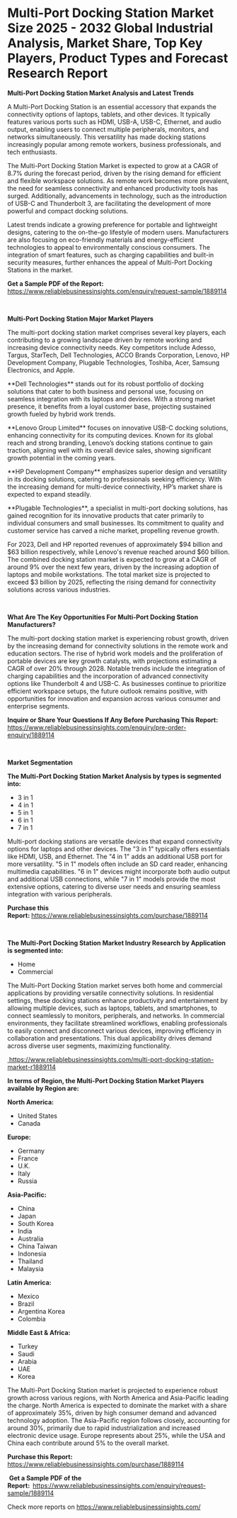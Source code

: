 <p><h1>Multi-Port Docking Station Market Size 2025 - 2032 Global Industrial Analysis, Market Share, Top Key Players, Product Types and Forecast Research Report</h1></p><p><strong>Multi-Port Docking Station Market Analysis and Latest Trends</strong></p>
<p><p>A Multi-Port Docking Station is an essential accessory that expands the connectivity options of laptops, tablets, and other devices. It typically features various ports such as HDMI, USB-A, USB-C, Ethernet, and audio output, enabling users to connect multiple peripherals, monitors, and networks simultaneously. This versatility has made docking stations increasingly popular among remote workers, business professionals, and tech enthusiasts.</p><p>The Multi-Port Docking Station Market is expected to grow at a CAGR of 8.7% during the forecast period, driven by the rising demand for efficient and flexible workspace solutions. As remote work becomes more prevalent, the need for seamless connectivity and enhanced productivity tools has surged. Additionally, advancements in technology, such as the introduction of USB-C and Thunderbolt 3, are facilitating the development of more powerful and compact docking solutions.</p><p>Latest trends indicate a growing preference for portable and lightweight designs, catering to the on-the-go lifestyle of modern users. Manufacturers are also focusing on eco-friendly materials and energy-efficient technologies to appeal to environmentally conscious consumers. The integration of smart features, such as charging capabilities and built-in security measures, further enhances the appeal of Multi-Port Docking Stations in the market.</p></p>
<p><strong>Get a Sample PDF of the Report:&nbsp;</strong> <a href="https://www.reliablebusinessinsights.com/enquiry/request-sample/1889114?utm_campaign=2752&utm_medium=2&utm_source=Github&utm_content=ia&utm_term=28032025&utm_id=multi-port-docking-station">https://www.reliablebusinessinsights.com/enquiry/request-sample/1889114</a></p>
<p>&nbsp;</p>
<p><strong>Multi-Port Docking Station Major Market Players</strong></p>
<p><p>The multi-port docking station market comprises several key players, each contributing to a growing landscape driven by remote working and increasing device connectivity needs. Key competitors include Adesso, Targus, StarTech, Dell Technologies, ACCO Brands Corporation, Lenovo, HP Development Company, Plugable Technologies, Toshiba, Acer, Samsung Electronics, and Apple.</p><p>**Dell Technologies** stands out for its robust portfolio of docking solutions that cater to both business and personal use, focusing on seamless integration with its laptops and devices. With a strong market presence, it benefits from a loyal customer base, projecting sustained growth fueled by hybrid work trends.</p><p>**Lenovo Group Limited** focuses on innovative USB-C docking solutions, enhancing connectivity for its computing devices. Known for its global reach and strong branding, Lenovo’s docking stations continue to gain traction, aligning well with its overall device sales, showing significant growth potential in the coming years.</p><p>**HP Development Company** emphasizes superior design and versatility in its docking solutions, catering to professionals seeking efficiency. With the increasing demand for multi-device connectivity, HP’s market share is expected to expand steadily.</p><p>**Plugable Technologies**, a specialist in multi-port docking solutions, has gained recognition for its innovative products that cater primarily to individual consumers and small businesses. Its commitment to quality and customer service has carved a niche market, propelling revenue growth.</p><p>For 2023, Dell and HP reported revenues of approximately $94 billion and $63 billion respectively, while Lenovo's revenue reached around $60 billion. The combined docking station market is expected to grow at a CAGR of around 9% over the next few years, driven by the increasing adoption of laptops and mobile workstations. The total market size is projected to exceed $3 billion by 2025, reflecting the rising demand for connectivity solutions across various industries.</p></p>
<p>&nbsp;</p>
<p><strong>What Are The Key Opportunities For Multi-Port Docking Station Manufacturers?</strong></p>
<p><p>The multi-port docking station market is experiencing robust growth, driven by the increasing demand for connectivity solutions in the remote work and education sectors. The rise of hybrid work models and the proliferation of portable devices are key growth catalysts, with projections estimating a CAGR of over 20% through 2028. Notable trends include the integration of charging capabilities and the incorporation of advanced connectivity options like Thunderbolt 4 and USB-C. As businesses continue to prioritize efficient workspace setups, the future outlook remains positive, with opportunities for innovation and expansion across various consumer and enterprise segments.</p></p>
<p><strong>Inquire or Share Your Questions If Any Before Purchasing This Report:</strong> <a href="https://www.reliablebusinessinsights.com/enquiry/pre-order-enquiry/1889114?utm_campaign=2752&utm_medium=2&utm_source=Github&utm_content=ia&utm_term=28032025&utm_id=multi-port-docking-station">https://www.reliablebusinessinsights.com/enquiry/pre-order-enquiry/1889114</a></p>
<p>&nbsp;</p>
<p><strong>Market Segmentation</strong></p>
<p><strong>The Multi-Port Docking Station Market Analysis by types is segmented into:</strong></p>
<p><ul><li>3 in 1</li><li>4 in 1</li><li>5 in 1</li><li>6 in 1</li><li>7 in 1</li></ul></p>
<p><p>Multi-port docking stations are versatile devices that expand connectivity options for laptops and other devices. The "3 in 1" typically offers essentials like HDMI, USB, and Ethernet. The "4 in 1" adds an additional USB port for more versatility. "5 in 1" models often include an SD card reader, enhancing multimedia capabilities. "6 in 1" devices might incorporate both audio output and additional USB connections, while "7 in 1" models provide the most extensive options, catering to diverse user needs and ensuring seamless integration with various peripherals.</p></p>
<p><strong>Purchase this Report:&nbsp;</strong><a href="https://www.reliablebusinessinsights.com/purchase/1889114?utm_campaign=2752&utm_medium=2&utm_source=Github&utm_content=ia&utm_term=28032025&utm_id=multi-port-docking-station">https://www.reliablebusinessinsights.com/purchase/1889114</a></p>
<p>&nbsp;</p>
<p><strong>The Multi-Port Docking Station Market Industry Research by Application is segmented into:</strong></p>
<p><ul><li>Home</li><li>Commercial</li></ul></p>
<p><p>The Multi-Port Docking Station market serves both home and commercial applications by providing versatile connectivity solutions. In residential settings, these docking stations enhance productivity and entertainment by allowing multiple devices, such as laptops, tablets, and smartphones, to connect seamlessly to monitors, peripherals, and networks. In commercial environments, they facilitate streamlined workflows, enabling professionals to easily connect and disconnect various devices, improving efficiency in collaboration and presentations. This dual applicability drives demand across diverse user segments, maximizing functionality.</p></p>
<p><a href="https://www.reliablebusinessinsights.com/multi-port-docking-station-market-r1889114?utm_campaign=2752&utm_medium=2&utm_source=Github&utm_content=ia&utm_term=28032025&utm_id=multi-port-docking-station">&nbsp;https://www.reliablebusinessinsights.com/multi-port-docking-station-market-r1889114</a></p>
<p><strong>In terms of Region, the Multi-Port Docking Station Market Players available by Region are:</strong></p>
<p>
    <p> <strong> North America: </strong>
        <ul>
            <li>United States</li>
            <li>Canada</li>
        </ul>
        </p> 
    <p> <strong> Europe: </strong>
        <ul>
            <li>Germany</li>
            <li>France</li>
            <li>U.K.</li>
            <li>Italy</li>
            <li>Russia</li>
        </ul>
        </p> 
    <p> <strong> Asia-Pacific: </strong>
        <ul>
            <li>China</li>
            <li>Japan</li>
            <li>South Korea</li>
            <li>India</li>
            <li>Australia</li>
            <li>China Taiwan</li>
            <li>Indonesia</li>
            <li>Thailand</li>
            <li>Malaysia</li>
        </ul>
        </p> 
    <p> <strong> Latin America: </strong>
        <ul>
            <li>Mexico</li>
            <li>Brazil</li>
            <li>Argentina Korea</li>
            <li>Colombia</li>
        </ul>
        </p> 
    <p> <strong> Middle East & Africa: </strong>
        <ul>
            <li>Turkey</li>
            <li>Saudi</li>
            <li>Arabia</li>
            <li>UAE</li>
            <li>Korea</li>
        </ul>
    </p>
    </p>
<p><p>The Multi-Port Docking Station market is projected to experience robust growth across various regions, with North America and Asia-Pacific leading the charge. North America is expected to dominate the market with a share of approximately 35%, driven by high consumer demand and advanced technology adoption. The Asia-Pacific region follows closely, accounting for around 30%, primarily due to rapid industrialization and increased electronic device usage. Europe represents about 25%, while the USA and China each contribute around 5% to the overall market.</p></p>
<p><strong>Purchase this Report: </strong><a href="https://www.reliablebusinessinsights.com/purchase/1889114?utm_campaign=2752&utm_medium=2&utm_source=Github&utm_content=ia&utm_term=28032025&utm_id=multi-port-docking-station">https://www.reliablebusinessinsights.com/purchase/1889114</a></p>
<p>&nbsp;<strong>Get a Sample PDF of the Report:&nbsp;&nbsp;</strong><a href="https://www.reliablebusinessinsights.com/enquiry/request-sample/1889114?utm_campaign=2752&utm_medium=2&utm_source=Github&utm_content=ia&utm_term=28032025&utm_id=multi-port-docking-station">https://www.reliablebusinessinsights.com/enquiry/request-sample/1889114</a></p>
<p><strong></strong></p>
<p>Check more reports on <a href="https://www.reliablebusinessinsights.com/?utm_campaign=2752&utm_medium=2&utm_source=Github&utm_content=ia&utm_term=28032025&utm_id=multi-port-docking-station">https://www.reliablebusinessinsights.com/</a></p>